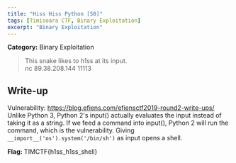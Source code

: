 ```yaml
---
title: "Hiss Hiss Python [50]"
tags: [Timisoara CTF, Binary Exploitation]
excerpt: "Binary Exploitation"
--- 
```


**Category:** Binary Exploitation 

> This snake likes to h1ss at its input.  
nc 89.38.208.144 11113

## Write-up
Vulnerability: https://blog.efiens.com/efiensctf2019-round2-write-ups/  
Unlike Python 3, Python 2's input() actually evaluates the input instead of taking it as a string. If we feed a command into input(), Python 2 will run the command, which is the vulnerability.
Giving `__import__('os').system('/bin/sh')` as input opens a shell.

**Flag:** TIMCTF{h1ss_h1ss_shell}